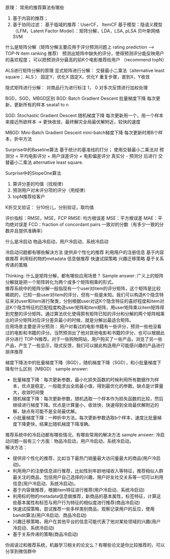 原理：
常用的推荐算法有哪些
1.  基于内容的推荐；
2. 基于协同过滤：
	基于临域的推荐：UserCF， ItemCF
	基于模型：隐语义模型（LFM，Latent Factor Model）：矩阵分解，LDA，LSA, pLSA
		     贝叶斯网络
		     SVM

什么是矩阵分解（矩阵分解主要应用于评分预测问题上 rating prediction --> TOP-N item ranking 推荐）
预测出矩阵中缺失的评分，使得预测评分能反映用户的喜欢程度； 
可以把预测评分最高的前K个电影推荐给用户 （recommend topN）

ALS进行矩阵分解的原理
显式矩阵进行分解：
交替最小二乘法（alternative least square； ALS ）
固定Y，优化X
固定X，优化Y
重复步骤，直到X，Y收敛

隐式矩阵进行分解：
对商品行为进行标注 1， 0
对多次反馈进行加权处理


BGD，SGD，MBGD区别
BGD: Batch Gradient Descent 批量梯度下降
每次更新，更新所有的样本 seata1 to n

SGD: Stochastic Gradient Descent 随机梯度下降
每次更新用一个，用一个样本来接近所欲样本 -> 更快收敛，最终解灾全局最优解附近，较快的速度

MBGD: Mini-Batch Gradient Descent mini-batch梯度下降
每次更新时用B个样本，折中方法


Surprise中的Baseline算法
基于统计的基准线的打分；
使用交替最小二乘法对 预测分 = 平均电影评分 + 用户误差评分 + 电影偏差评分
真实分 - 预测分 后进行 交替最小二乘法 alternative least square.

Surprise中的SlopeOne算法
1. 算评分差的均值（找规律）
2. 预测用户对未评分项的评分（用规律）
3. topN推荐给客户

K折交叉验证： 分10份儿，分别验证，取均值

评价指标：RMSE，MSE，FCP
RMSE: 均方根误差
MSE：平方根误差
MAE：平均绝对误差
FCD：fraction of concordant pairs 一致对的分数（有多少一致的分数并且提供准确率）


什么是冷启动
物品冷启动，用户冷启动，系统冷启动


冷启动问题都有哪些解决方法
提供非个性化的推荐
利用用户的注册信息
基于内容做推荐
利用标的物的metadata 信息做推荐
快速试探策略
兴趣迁移策略
基于关系传递的策略


Thinking:
什么是矩阵分解，都有哪些应用场景？
Sample answer:
广义上的矩阵分解就是把一个矩阵转化为两个或多个矩阵相乘的形式。          
推荐系统中的矩阵分解一般指现有一个user对item的评分矩阵，这个矩阵是比较稀疏的，已知一些user对item的评分，但有一些是未知。我们可以构造K个隐含特征来对user和item进行聚类，分别根据user对这K个隐含特征的喜好程度和item对这K个隐含特征的匹配程度构造user矩阵和item矩阵，用user矩阵乘以item矩阵得到完整的评分矩阵。通过算法优化使得原有矩阵已知的评分和分解的两个矩阵相乘出的评分矩阵对应评分差异最小的时候，就是分解出最适合矩阵。               
应用场景主要是评分预测：
用户对看过的电影书籍有一些评分，预测一些他没看过的电影和书籍的评分。当然预测出了他对其他电影和书籍的评分，也可以根据此评分进行 TOP-N推荐。对于一些购物网站，用户购买了一些产品，浏览了另一些产品，产生了一些显示，隐式反馈，我们可以据此构造用户可能感兴趣的产品进行排序推荐


梯度下降法中的批量梯度下降（BGD），随机梯度下降（SGD），和小批量梯度下降有什么区别（MBGD）
sample answer: 
* 批量梯度下降：每次更新参数，最小化损失函数的时候利用所有数据作为样本，优点是稳定，一般能求出全局最小值，得到最优化的参数。缺点是计算量大，收敛时间慢
* 随机梯度下降：每次更新参数，随机选取一个样本作为损失函数的比较，然后继续进行梯度下降。优点是计算量小，收敛快，快速得到全局最优解附近的解，缺点有可能不是全局最优解。
* 小批量梯度下降：一种折中方法，每次更新参数选取b个样本，速度比批量梯度下降更快，结果比随机梯度下降准确。


推荐系统中的冷启动都有哪些情况，有哪些常用的解决方法
sample answer:
冷启动问题一般有三个方面：物品冷启动，用户冷启动，系统冷启动。  
解决方法：
* 提供非个性化的推荐，比如当下最热门销量最大访问量最大的商品(用户冷启动)。  
* 利用用户的注册信息进行推荐，比如性别年龄地域收入等特征，推荐相似人群最关注的商品，包括用户自己选择的兴趣，用户好友社交关系等一切可以利用信息(用户冷启动、系统冷启动)。
* 基于内容做推荐，根据item特征进行推荐(用户冷启动、系统冷启动)
* 利用标的物的metadata信息做推荐，新商品的基本属性，标签特征，计算这些基本属性和标签与用户行为特征的相似度进行推荐(商品冷启动)
* 快速试探策略，尝试推荐一些多样类别商品，观察记录用户的反应，使用bandit算法(用户冷启动、商品冷启动)
* 兴趣迁移策略，用户在其他平台的信息可能代表了他对某些领域的兴趣(用户冷启动、系统冷启动)
* 基于关系传递的策略(商品冷启动)


你阅读过和推荐系统，机器学习相关的论文么？有哪些论文是你比较推荐的，可以分享到微信群中
